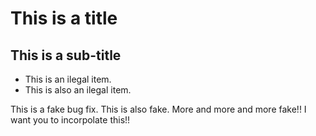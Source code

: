 # This is a title
## This is a sub-title
- This is an ilegal item.
- This is also an ilegal item.

This is a fake bug fix.
This is also fake.
More and more and more fake!!
I want you to incorpolate this!!
